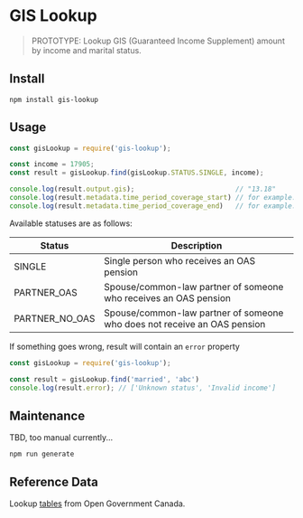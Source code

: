 # GIS Lookup

> PROTOTYPE: Lookup GIS (Guaranteed Income Supplement) amount by income and marital status.

## Install

```shell
npm install gis-lookup
```

## Usage

```javascript
const gisLookup = require('gis-lookup');

const income = 17905;
const result = gisLookup.find(gisLookup.STATUS.SINGLE, income);

console.log(result.output.gis);                         // "13.18"
console.log(result.metadata.time_period_coverage_start) // for example: "2019-01-01 00:00:00"
console.log(result.metadata.time_period_coverage_end)   // for example: ""2019-06-30 00:00:00",
```

Available statuses are as follows:

| Status         | Description                                                              |
| -------------- | ------------------------------------------------------------------------ |
| SINGLE         | Single person who receives an OAS pension                                |
| PARTNER_OAS    | Spouse/common-law partner of someone who receives an OAS pension         |
| PARTNER_NO_OAS | Spouse/common-law partner of someone who does not receive an OAS pension |

If something goes wrong, result will contain an `error` property

```javascript
const gisLookup = require('gis-lookup');

const result = gisLookup.find('married', 'abc')
console.log(result.error); // ['Unknown status', 'Invalid income']
```

## Maintenance

TBD, too manual currently...

```shell
npm run generate
```

## Reference Data

Lookup [tables](https://open.canada.ca/data/en/dataset/dfa4daf1-669e-4514-82cd-982f27707ed0) from Open Government Canada.
